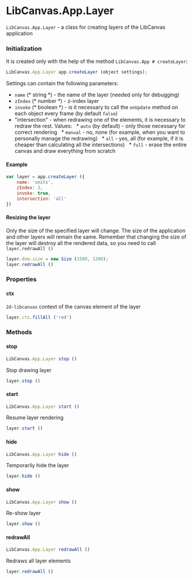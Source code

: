 LibCanvas.App.Layer
===================

`LibCanvas.App.Layer` - a class for creating layers of the LibCanvas application

### Initialization

It is created only with the help of the method `LibCanvas.App # createLayer`:

```js
LibCanvas.App.Layer app.createLayer (object settings);
```

Settings can contain the following parameters:

* `name` (* string *) - the name of the layer (needed only for debugging)
* `zIndex` (* number *) - z-index layer
* `invoke` (* boolean *) - is it necessary to call the `onUpdate` method on each object every frame (by default `false`)
* "intersection" - when redrawing one of the elements, it is necessary to redraw the rest. Values:
  * `auto` (by default) - only those necessary for correct rendering
  * `manual` - no, none (for example, when you want to personally manage the redrawing)
  * `all` - yes, all (for example, if it is cheaper than calculating all the intersections)
  * `full` - erase the entire canvas and draw everything from scratch

#### Example

```js
var layer = app.createLayer ({
    name: 'units',
    zIndex: 3,
    invoke: true,
    intersection: 'all'
})
```

#### Resizing the layer

Only the size of the specified layer will change. The size of the application and other layers will remain the same.
Remember that changing the size of the layer will destroy all the rendered data, so you need to call `layer.redrawAll ()`

```js
layer.dom.size = new Size (1500, 1200);
layer.redrawAll ()
```

### Properties

#### ctx

`2d-libcanvas` context of the canvas element of the layer

```js
layer.ctx.fillAll ('red')
```

### Methods

#### stop

```js
LibCanvas.App.Layer stop ()
```

Stop drawing layer

```js
layer.stop ()
```

#### start

```js
LibCanvas.App.Layer start ()
```

Resume layer rendering

```js
layer.start ()
```

#### hide

```js
LibCanvas.App.Layer hide ()
```

Temporarily hide the layer

```js
layer.hide ()
```

#### show

```js
LibCanvas.App.Layer show ()
```

Re-show layer

```js
layer.show ()
```

#### redrawAll

```js
LibCanvas.App.Layer redrawAll ()
```

Redraws all layer elements

```js
layer.redrawAll ()
```
